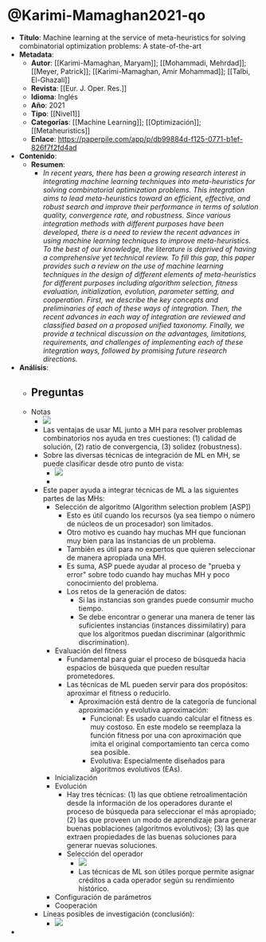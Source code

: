 # @Karimi-Mamaghan2021-qo

- **Título**: Machine learning at the service of meta-heuristics for solving combinatorial optimization problems: A state-of-the-art
- **Metadata**:
	- **Autor**: [[Karimi-Mamaghan, Maryam]]; [[Mohammadi, Mehrdad]]; [[Meyer, Patrick]]; [[Karimi-Mamaghan, Amir Mohammad]]; [[Talbi, El-Ghazali]]
	- **Revista**: [[Eur. J. Oper. Res.]]
	- **Idioma**: Inglés
	- **Año**: 2021
	- **Tipo**: [[Nivel1]]
	- **Categorías**: [[Machine Learning]]; [[Optimización]]; [[Metaheuristics]]
	- **Enlace**: https://paperpile.com/app/p/db99884d-f125-0771-b1ef-826f7f2fd4ad
- **Contenido**:
	- **Resumen**:
		- _In recent years, there has been a growing research interest in integrating machine learning techniques into meta-heuristics for solving combinatorial optimization problems. This integration aims to lead meta-heuristics toward an efficient, effective, and robust search and improve their performance in terms of solution quality, convergence rate, and robustness. Since various integration methods with different purposes have been developed, there is a need to review the recent advances in using machine learning techniques to improve meta-heuristics. To the best of our knowledge, the literature is deprived of having a comprehensive yet technical review. To fill this gap, this paper provides such a review on the use of machine learning techniques in the design of different elements of meta-heuristics for different purposes including algorithm selection, fitness evaluation, initialization, evolution, parameter setting, and cooperation. First, we describe the key concepts and preliminaries of each of these ways of integration. Then, the recent advances in each way of integration are reviewed and classified based on a proposed unified taxonomy. Finally, we provide a technical discussion on the advantages, limitations, requirements, and challenges of implementing each of these integration ways, followed by promising future research directions._
- **Análisis**:
	- Preguntas
		- 
	- Notas
		- ![](https://hypernotes.zenkit.com/api/v1/lists/2362182/files/30og8zJWE8)
		- Las ventajas de usar ML junto a MH para resolver problemas combinatorios nos ayuda en tres cuestiones: (1) calidad de solución, (2) ratio de convergencia, (3) solidez (robustness).
		- Sobre las diversas técnicas de integración de ML en MH, se puede clasificar desde otro punto de vista:
			- ![](https://hypernotes.zenkit.com/api/v1/lists/2362182/files/yF4VmdzLI)
			- 
		- Este paper ayuda a integrar técnicas de ML a las siguientes partes de las MHs:
			- Selección de algoritmo (Algorithm selection problem [ASP])
				- Esto es útil cuando los recursos (ya sea tiempo o número de núcleos de un procesador) son limitados.
				- Otro motivo es cuando hay muchas MH que funcionan muy bien para las instancias de un problema.
				- También es útil para no expertos que quieren seleccionar de manera apropiada una MH.
				- Es suma, ASP puede ayudar al proceso de "prueba y error" sobre todo cuando hay muchas MH y poco conocimiento del problema.
				- Los retos de la generación de datos:
					- Si las instancias son grandes puede consumir mucho tiempo.
					- Se debe encontrar o generar una manera de tener las suficientes instancias (instances dissimilatiry) para que los algoritmos puedan discriminar (algorithmic discrimination).
			- Evaluación del fitness
				- Fundamental para guiar el proceso de búsqueda hacia espacios de búsqueda que pueden resultar prometedores.
				- Las técnicas de ML pueden servir para dos propósitos: aproximar el fitness o reducirlo.
					- Aproximación está dentro de la categoría de funcional aproximación y evolutiva aproximación:
						- Funcional: Es usado cuando calcular el fitness es muy costoso. En este modelo se reemplaza la función fitness por una con aproximación que imita el original comportamiento tan cerca como sea posible.
						- Evolutiva: Especialmente diseñados para algoritmos evolutivos (EAs).
			- Inicialización
			- Evolución
				- Hay tres técnicas: (1) las que obtiene retroalimentación desde la información de los operadores durante el proceso de búsqueda para seleccionar el más apropiado; (2) las que proveen un modo de aprendizaje para generar buenas poblaciones (algoritmos evolutivos); (3) las que extraen propiedades de las buenas soluciones para generar nuevas soluciones.
				- Selección del operador
					- ![](https://hypernotes.zenkit.com/api/v1/lists/2362182/files/r18NvNQyfz)
					- Las técnicas de ML son útiles porque permite asignar créditos a cada operador según su rendimiento histórico.
			- Configuración de parámetros
			- Cooperación
		- Líneas posibles de investigación (conclusión):
			- ![](https://hypernotes.zenkit.com/api/v1/lists/2362182/files/-5Y7IzXdR)
- 
